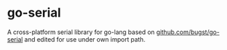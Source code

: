 # go-serial
A cross-platform serial library for go-lang based on [github.com/bugst/go-serial](https://github.com/bugst/go-serial) and  edited for use under own import path.
